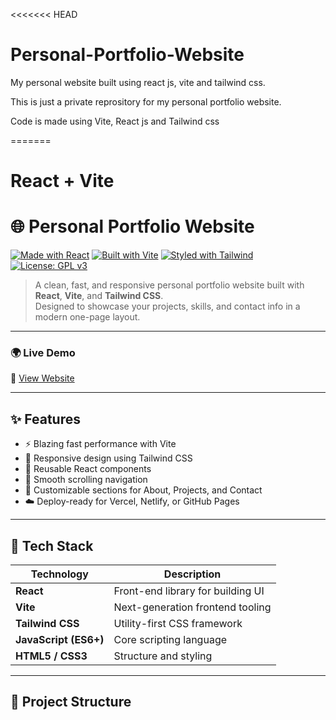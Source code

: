 <<<<<<< HEAD
# Personal-Portfolio-Website
My personal website built using react js, vite and tailwind css.

This is just a private reprository for my personal portfolio website.

Code is made using Vite, React js and Tailwind css

=======
# React + Vite
# 🌐 Personal Portfolio Website

[![Made with React](https://img.shields.io/badge/Made%20with-React-61DAFB?logo=react&logoColor=white)](https://react.dev/)
[![Built with Vite](https://img.shields.io/badge/Built%20with-Vite-646CFF?logo=vite&logoColor=white)](https://vitejs.dev/)
[![Styled with Tailwind](https://img.shields.io/badge/Styled%20with-Tailwind_CSS-38B2AC?logo=tailwindcss&logoColor=white)](https://tailwindcss.com/)
[![License: GPL v3](https://img.shields.io/badge/License-GPLv3-blue.svg)](https://www.gnu.org/licenses/gpl-3.0)

> A clean, fast, and responsive personal portfolio website built with **React**, **Vite**, and **Tailwind CSS**.  
> Designed to showcase your projects, skills, and contact info in a modern one-page layout.

---

### 🌍 Live Demo
🔗 [View Website](https://personal-portfolio-website-eight-delta.vercel.app)

---

## ✨ Features

- ⚡ Blazing fast performance with Vite  
- 🎨 Responsive design using Tailwind CSS  
- 🧩 Reusable React components  
- 🧭 Smooth scrolling navigation  
- 💼 Customizable sections for About, Projects, and Contact  
- ☁️ Deploy-ready for Vercel, Netlify, or GitHub Pages

---

## 🧰 Tech Stack

| Technology | Description |
|-------------|-------------|
| **React** | Front-end library for building UI |
| **Vite** | Next-generation frontend tooling |
| **Tailwind CSS** | Utility-first CSS framework |
| **JavaScript (ES6+)** | Core scripting language |
| **HTML5 / CSS3** | Structure and styling |

---

## 📁 Project Structure

